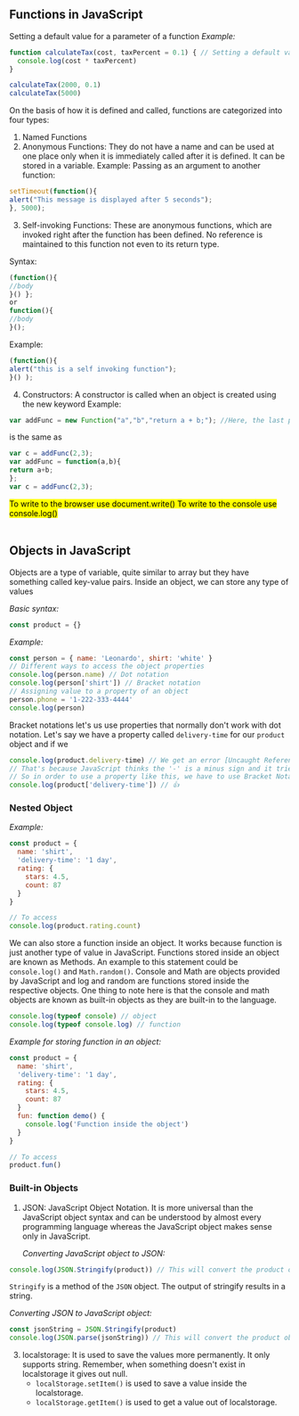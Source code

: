 ## Functions in JavaScript
Setting a default value for a parameter of a function
_Example:_
```js
function calculateTax(cost, taxPercent = 0.1) { // Setting a default value for tax parameter, incase the user does not enter one
  console.log(cost * taxPercent)
}

calculateTax(2000, 0.1)
calculateTax(5000)
```
On the basis of how it is defined and called, functions are categorized into four types:
1.	Named Functions
2.   Anonymous Functions:
They do not have a name and can be used at one place only when it is immediately called after it is defined. It can be stored in a variable.
Example: Passing as an argument to another function:
```javascript
setTimeout(function(){
alert("This message is displayed after 5 seconds");
}, 5000);
```
3. Self-invoking Functions:
These are anonymous functions, which are invoked right after the function has been defined. No reference is maintained to this function not even to its return type.

Syntax:
```javascript
(function(){
//body
}() };
or
function(){
//body
}();
```
Example:
```javascript
(function(){
alert("this is a self invoking function");
}() );
```

4. Constructors:
A constructor is called when an object is created using the new keyword
Example:
```javascript
var addFunc = new Function("a","b","return a + b;"); //Here, the last parameter will always be the body of the function
```
is the same as
```javascript
var c = addFunc(2,3);
var addFunc = function(a,b){
return a+b;
};
var c = addFunc(2,3); 
```

<mark>To write to the browser use document.write()
To write to the console use console.log()</mark>
<br /><br />
## Objects in JavaScript
Objects are a type of variable, quite similar to array but they have something called key-value pairs. Inside an object, we can store any type of values

_Basic syntax:_ 
```js
const product = {}
```
_Example:_
```javascript
const person = { name: 'Leonardo', shirt: 'white' }
// Different ways to access the object properties
console.log(person.name) // Dot notation
console.log(person['shirt']) // Bracket notation
// Assigning value to a property of an object
person.phone = '1-222-333-4444'
console.log(person)
```
Bracket notations let's us use properties that normally don't work with dot notation. Let's say we have a property called `delivery-time` for our `product` object and if we

```js
console.log(product.delivery-time) // We get an error [Uncaught ReferenceError: time is not defined at...]
// That's because JavaScript thinks the '-' is a minus sign and it tries to do math
// So in order to use a property like this, we have to use Bracket Notation
console.log(product['delivery-time']) // 👍
```
### Nested Object
_Example:_ 
```js
const product = {
  name: 'shirt',
  'delivery-time': '1 day',
  rating: {
    stars: 4.5,
    count: 87
  }
}

// To access
console.log(product.rating.count)
```
We can also store a function inside an object. It works because function is just another type of value in JavaScript. Functions stored inside an object are known as Methods.
An example to this statement could be `console.log()` and `Math.random()`. Console and Math are objects provided by JavaScript and log and random are functions stored inside the respective objects.
One thing to note here is that the console and math objects are known as built-in objects as they are built-in to the language.
```js
console.log(typeof console) // object
console.log(typeof console.log) // function
```

_Example for storing function in an object:_ 
```js
const product = {
  name: 'shirt',
  'delivery-time': '1 day',
  rating: {
    stars: 4.5,
    count: 87
  }
  fun: function demo() {
    console.log('Function inside the object')
  }
}

// To access
product.fun()
```
### Built-in Objects
1. JSON:
   JavaScript Object Notation. It is more universal than the JavaScript object syntax and can be understood by almost every programming language whereas the JavaScript object makes sense only in JavaScript.

   _Converting JavaScript object to JSON:_
```js
console.log(JSON.Stringify(product)) // This will convert the product object into JSON
```
`Stringify` is a method of the `JSON` object. The output of stringify results in a string.

  _Converting JSON to JavaScript object:_
```js
const jsonString = JSON.Stringify(product)
console.log(JSON.parse(jsonString)) // This will convert the product object into JSON
```
3. localstorage:
   It is used to save the values more permanently. It only supports string. Remember, when something doesn't exist in localstorage it gives out null.
   - `localStorage.setItem()` is used to save a value inside the localstorage.
   - `localStorage.getItem()` is used to get a value out of localstorage.
